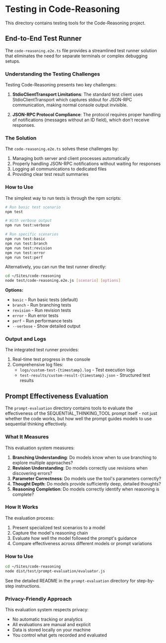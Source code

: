 # Testing in Code-Reasoning

This directory contains testing tools for the Code-Reasoning project.

## End-to-End Test Runner

The `code-reasoning.e2e.ts` file provides a streamlined test runner solution that eliminates the need for separate terminals or complex debugging setups.

### Understanding the Testing Challenges

Testing Code-Reasoning presents two key challenges:

1. **StdioClientTransport Limitations**: The standard test client uses StdioClientTransport which captures stdout for JSON-RPC communication, making normal console output invisible.

2. **JSON-RPC Protocol Compliance**: The protocol requires proper handling of notifications (messages without an ID field), which don't receive responses.

### The Solution

The `code-reasoning.e2e.ts` solves these challenges by:

1. Managing both server and client processes automatically
2. Properly handling JSON-RPC notifications without waiting for responses
3. Logging all communications to dedicated files
4. Providing clear test result summaries

### How to Use

The simplest way to run tests is through the npm scripts:

```bash
# Run basic test scenario
npm test

# With verbose output
npm run test:verbose

# Run specific scenarios
npm run test:basic
npm run test:branch
npm run test:revision
npm run test:error
npm run test:perf
```

Alternatively, you can run the test runner directly:

```bash
cd ~/Sites/code-reasoning
node test/code-reasoning.e2e.js [scenario] [options]
```

**Options:**
- `basic` - Run basic tests (default)
- `branch` - Run branching tests
- `revision` - Run revision tests
- `error` - Run error tests
- `perf` - Run performance tests
- `--verbose` - Show detailed output

### Output and Logs

The integrated test runner provides:

1. Real-time test progress in the console
2. Comprehensive log files:
   - `logs/custom-test-{timestamp}.log` - Test execution logs
   - `test-results/custom-result-{timestamp}.json` - Structured test results

## Prompt Effectiveness Evaluation

The `prompt-evaluation` directory contains tools to evaluate the effectiveness of the SEQUENTIAL_THINKING_TOOL prompt itself - not just whether the code works, but how well the prompt guides models to use sequential thinking effectively.

### What It Measures

This evaluation system measures:

1. **Branching Understanding**: Do models know when to use branching to explore multiple approaches?
2. **Revision Understanding**: Do models correctly use revisions when discovering errors?
3. **Parameter Correctness**: Do models use the tool's parameters correctly?
4. **Thought Depth**: Do models provide sufficiently deep, detailed thoughts?
5. **Reasoning Completion**: Do models correctly identify when reasoning is complete?

### How It Works

The evaluation process:

1. Present specialized test scenarios to a model
2. Capture the model's reasoning chain
3. Evaluate how well the model followed the prompt's guidance
4. Compare effectiveness across different models or prompt variations

### How to Use

```bash
cd ~/Sites/code-reasoning
node dist/test/prompt-evaluation/evaluator.js
```

See the detailed README in the `prompt-evaluation` directory for step-by-step instructions.

### Privacy-Friendly Approach

This evaluation system respects privacy:

- No automatic tracking or analytics
- All evaluations are manual and explicit
- Data is stored locally on your machine
- You control what gets recorded and evaluated
